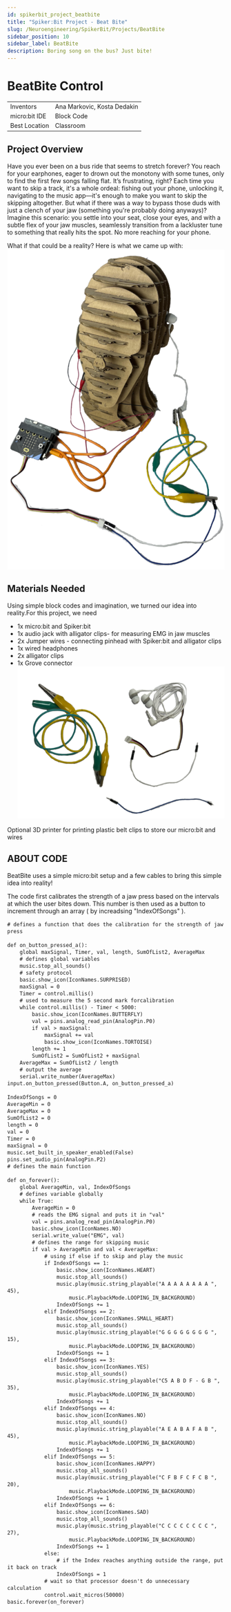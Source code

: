 ```yaml
---
id: spikerbit_project_beatbite
title: "Spiker:Bit Project - Beat Bite"
slug: /Neuroengineering/SpikerBit/Projects/BeatBite
sidebar_position: 10
sidebar_label: BeatBite
description: Boring song on the bus? Just bite!
---
```



# BeatBite Control #
|     |       |
|--------------|--------------
| Inventors     | Ana Markovic, Kosta Dedakin
| micro:bit IDE     | Block Code
| Best Location     | Classroom  

## Project Overview
Have you ever been on a bus ride that seems to stretch forever? You reach for your earphones, eager to drown out the monotony with some tunes, only to find the first few songs falling flat. It’s frustrating, right? Each time you want to skip a track, it's a whole ordeal: fishing out your phone, unlocking it, navigating to the music app—it's enough to make you want to skip the skipping altogether. But what if there was a way to bypass those duds with just a clench of your jaw (something you're probably doing anyways)? Imagine this scenario: you settle into your seat, close your eyes, and with a subtle flex of your jaw muscles,  seamlessly transition from a lackluster tune to something that really hits the spot. No more reaching for your phone.

What if that could be a reality? Here is what we came up with:
![Example](./HeadDisplayBeatBite.png)


## Materials Needed
Using simple block codes and imagination, we
turned our idea into reality.For this project, we need
- 1x micro:bit and Spiker:bit
- 1x audio jack with alligator clips- for measuring EMG in jaw muscles
- 2x Jumper wires - connecting pinhead with Spiker:bit and alligator clips
- 1x wired headphones
- 2x alligator clips
- 1x Grove connector
  ![materials](./MaterialsBeatBite.png)
  
Optional
3D printer for printing plastic belt clips to store our micro:bit and wires

## ABOUT CODE

BeatBite uses a simple micro:bit setup and a few cables to bring this simple idea into reality!

The code first calibrates the strength of a jaw press based on the intervals at which the user bites down. This number is then used as a button to increment through an array ( by increadsing "IndexOfSongs" ). 
```
# defines a function that does the calibration for the strength of jaw press

def on_button_pressed_a():
    global maxSignal, Timer, val, length, SumOfList2, AverageMax
    # defines global variables
    music.stop_all_sounds()
    # safety protocol
    basic.show_icon(IconNames.SURPRISED)
    maxSignal = 0
    Timer = control.millis()
    # used to measure the 5 second mark forcalibration
    while control.millis() - Timer < 5000:
        basic.show_icon(IconNames.BUTTERFLY)
        val = pins.analog_read_pin(AnalogPin.P0)
        if val > maxSignal:
            maxSignal += val
            basic.show_icon(IconNames.TORTOISE)
        length += 1
        SumOfList2 = SumOfList2 + maxSignal
    AverageMax = SumOfList2 / length
    # output the average
    serial.write_number(AverageMax)
input.on_button_pressed(Button.A, on_button_pressed_a)

IndexOfSongs = 0
AverageMin = 0
AverageMax = 0
SumOfList2 = 0
length = 0
val = 0
Timer = 0
maxSignal = 0
music.set_built_in_speaker_enabled(False)
pins.set_audio_pin(AnalogPin.P2)
# defines the main function

def on_forever():
    global AverageMin, val, IndexOfSongs
    # defines variable globally
    while True:
        AverageMin = 0
        # reads the EMG signal and puts it in "val"
        val = pins.analog_read_pin(AnalogPin.P0)
        basic.show_icon(IconNames.NO)
        serial.write_value("EMG", val)
        # defines the range for skipping music
        if val > AverageMin and val < AverageMax:
            # using if else if to skip and play the music
            if IndexOfSongs == 1:
                basic.show_icon(IconNames.HEART)
                music.stop_all_sounds()
                music.play(music.string_playable("A A A A A A A A ", 45),
                    music.PlaybackMode.LOOPING_IN_BACKGROUND)
                IndexOfSongs += 1
            elif IndexOfSongs == 2:
                basic.show_icon(IconNames.SMALL_HEART)
                music.stop_all_sounds()
                music.play(music.string_playable("G G G G G G G G ", 15),
                    music.PlaybackMode.LOOPING_IN_BACKGROUND)
                IndexOfSongs += 1
            elif IndexOfSongs == 3:
                basic.show_icon(IconNames.YES)
                music.stop_all_sounds()
                music.play(music.string_playable("C5 A B D F - G B ", 35),
                    music.PlaybackMode.LOOPING_IN_BACKGROUND)
                IndexOfSongs += 1
            elif IndexOfSongs == 4:
                basic.show_icon(IconNames.NO)
                music.stop_all_sounds()
                music.play(music.string_playable("A E A B A F A B ", 45),
                    music.PlaybackMode.LOOPING_IN_BACKGROUND)
                IndexOfSongs += 1
            elif IndexOfSongs == 5:
                basic.show_icon(IconNames.HAPPY)
                music.stop_all_sounds()
                music.play(music.string_playable("C F B F C F C B ", 20),
                    music.PlaybackMode.LOOPING_IN_BACKGROUND)
                IndexOfSongs += 1
            elif IndexOfSongs == 6:
                basic.show_icon(IconNames.SAD)
                music.stop_all_sounds()
                music.play(music.string_playable("C C C C C C C C ", 27),
                    music.PlaybackMode.LOOPING_IN_BACKGROUND)
                IndexOfSongs += 1
            else:
                # if the Index reaches anything outside the range, put it back on track
                IndexOfSongs = 1
            # wait so that processor doesn't do unnecessary calculation
            control.wait_micros(50000)
basic.forever(on_forever)
```
